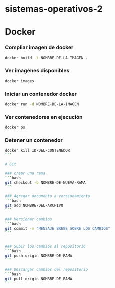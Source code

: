 # sistemas-operativos-2

# Docker

### Compliar imagen de docker
```bash
docker build -t NOMBRE-DE-LA-IMAGEN .
```

### Ver imagenes disponibles
```bash
docker images
```

### Iniciar un contenedor docker
```bash
docker run -d NOMBRE-DE-LA-IMAGEN
```

### Ver contenedores en ejecución
```bash
docker ps
```


### Detener un contenedor
````bash
docker kill ID-DEL-CONTENEDOR
```

# Git

### crear una rama
```bash
git checkout -b NOMBRE-DE-NUEVA-RAMA
```

### Agregar documento a versionamiento
```bash
git add NOMBRE-DEL-ARCHIVO
```

### Versionar cambios
```bash
git commit -m "MENSAJE BREBE SOBRE LOS CAMBIOS"
```


### Subir los cambios al repositorio
```bash
git push origin NOMBRE-DE-RAMA
```

### Descargar cambios del repositorio
```bash
git pull origin NOMBRE-DE-RAMA
```